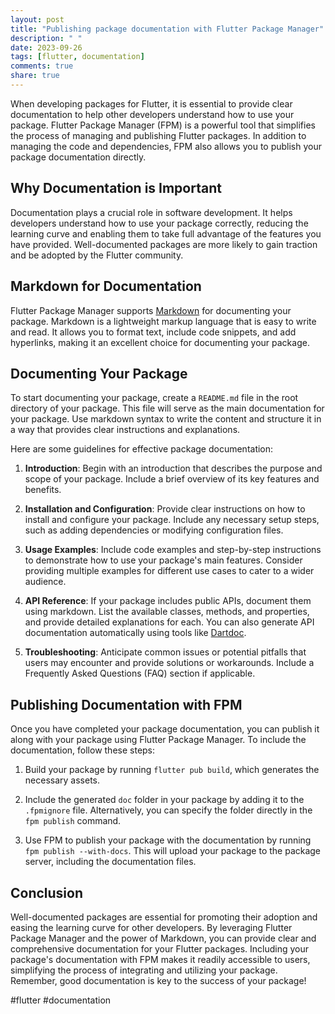 ```yaml
---
layout: post
title: "Publishing package documentation with Flutter Package Manager"
description: " "
date: 2023-09-26
tags: [flutter, documentation]
comments: true
share: true
---
```


When developing packages for Flutter, it is essential to provide clear documentation to help other developers understand how to use your package. Flutter Package Manager (FPM) is a powerful tool that simplifies the process of managing and publishing Flutter packages. In addition to managing the code and dependencies, FPM also allows you to publish your package documentation directly.

## Why Documentation is Important

Documentation plays a crucial role in software development. It helps developers understand how to use your package correctly, reducing the learning curve and enabling them to take full advantage of the features you have provided. Well-documented packages are more likely to gain traction and be adopted by the Flutter community.

## Markdown for Documentation

Flutter Package Manager supports [Markdown](https://en.wikipedia.org/wiki/Markdown) for documenting your package. Markdown is a lightweight markup language that is easy to write and read. It allows you to format text, include code snippets, and add hyperlinks, making it an excellent choice for documenting your package.

## Documenting Your Package

To start documenting your package, create a `README.md` file in the root directory of your package. This file will serve as the main documentation for your package. Use markdown syntax to write the content and structure it in a way that provides clear instructions and explanations.

Here are some guidelines for effective package documentation:

1. **Introduction**: Begin with an introduction that describes the purpose and scope of your package. Include a brief overview of its key features and benefits.

2. **Installation and Configuration**: Provide clear instructions on how to install and configure your package. Include any necessary setup steps, such as adding dependencies or modifying configuration files.

3. **Usage Examples**: Include code examples and step-by-step instructions to demonstrate how to use your package's main features. Consider providing multiple examples for different use cases to cater to a wider audience.

4. **API Reference**: If your package includes public APIs, document them using markdown. List the available classes, methods, and properties, and provide detailed explanations for each. You can also generate API documentation automatically using tools like [Dartdoc](https://pub.dev/packages/dartdoc).

5. **Troubleshooting**: Anticipate common issues or potential pitfalls that users may encounter and provide solutions or workarounds. Include a Frequently Asked Questions (FAQ) section if applicable.

## Publishing Documentation with FPM

Once you have completed your package documentation, you can publish it along with your package using Flutter Package Manager. To include the documentation, follow these steps:

1. Build your package by running `flutter pub build`, which generates the necessary assets.

2. Include the generated `doc` folder in your package by adding it to the `.fpmignore` file. Alternatively, you can specify the folder directly in the `fpm publish` command.

3. Use FPM to publish your package with the documentation by running `fpm publish --with-docs`. This will upload your package to the package server, including the documentation files.

## Conclusion

Well-documented packages are essential for promoting their adoption and easing the learning curve for other developers. By leveraging Flutter Package Manager and the power of Markdown, you can provide clear and comprehensive documentation for your Flutter packages. Including your package's documentation with FPM makes it readily accessible to users, simplifying the process of integrating and utilizing your package. Remember, good documentation is key to the success of your package!

#flutter #documentation